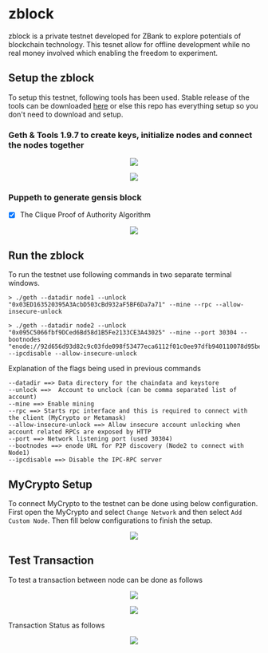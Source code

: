 # zblock

zblock is a private testnet developed for ZBank to explore potentials of blockchain technology. This tesnet allow for offline development while no real money involved which enabling the freedom to experiment.

## Setup the zblock

To setup this testnet, following tools has been used. Stable release of the tools can be downloaded [here](https://geth.ethereum.org/downloads/) or else this repo has everything setup so you don't need to download and setup.

### Geth & Tools 1.9.7 to create keys, initialize nodes and connect the nodes together

<p align="center">
  <img src="https://github.com/chirathlv/zblock/blob/main/Screenshots/Node_Config.PNG">
</p>
<p align="center">
  <img src="https://github.com/chirathlv/zblock/blob/main/Screenshots/Node_Initialization.PNG">
</p>

### Puppeth to generate gensis block

- [x] The Clique Proof of Authority Algorithm
<p align="center">
  <img src="https://github.com/chirathlv/zblock/blob/main/Screenshots/puppeth_config.PNG">
</p>

## Run the zblock

To run the testnet use following commands in two separate terminal windows.

    > ./geth --datadir node1 --unlock "0x03ED163520395A3AcbD503cBd932aF5BF6Da7a71" --mine --rpc --allow-insecure-unlock

    > ./geth --datadir node2 --unlock "0x095C5066fbf9DCed6Bd58d1B5Fe2133CE3A43025" --mine --port 30304 --bootnodes "enode://92d656d93d82c9c03fde098f53477eca6112f01c0ee97dfb940110078d95be10e03b8663df69415f4b02b670867ee392324b28a98c8e1951c9953f4a8350964a@127.0.0.1:30303" --ipcdisable --allow-insecure-unlock

Explanation of the flags being used in previous commands

```
--datadir ==> Data directory for the chaindata and keystore
--unlock ==>  Account to unclock (can be comma separated list of account)
--mine ==> Enable mining
--rpc ==> Starts rpc interface and this is required to connect with the client (MyCrypto or Metamask)
--allow-insecure-unlock ==> Allow insecure account unlocking when account related RPCs are exposed by HTTP
--port ==> Network listening port (used 30304)
--bootnodes ==> enode URL for P2P discovery (Node2 to connect with Node1)
--ipcdisable ==> Disable the IPC-RPC server
```

## MyCrypto Setup

To connect MyCrypto to the testnet can be done using below configuration. First open the MyCrypto and select `Change Network` and then select `Add Custom Node`. Then fill below configurations to finish the setup.

<p align="center">
  <img src="https://github.com/chirathlv/zblock/blob/main/Screenshots/MyCryptoConfig.PNG">
</p>

## Test Transaction

To test a transaction between node can be done as follows

<p align="center">
  <img src="https://github.com/chirathlv/zblock/blob/main/Screenshots/Transaction_step_01.PNG">
</p>

<p align="center">
  <img src="https://github.com/chirathlv/zblock/blob/main/Screenshots/Transaction_step_02.PNG">
</p>

Transaction Status as follows

<p align="center">
  <img src="https://github.com/chirathlv/zblock/blob/main/Screenshots/Transaction_Status.PNG">
</p>
